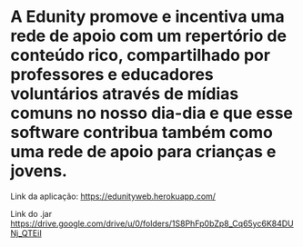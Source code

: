 # A Edunity promove e incentiva uma rede de apoio com um repertório de conteúdo rico, compartilhado por professores e educadores voluntários através de mídias comuns no nosso dia-dia e que esse software contribua também como uma rede de apoio para crianças e jovens.

Link da aplicação: https://edunityweb.herokuapp.com/

Link do .jar https://drive.google.com/drive/u/0/folders/1S8PhFp0bZp8_Cq65yc6K84DUNj_QTEiI

